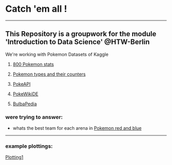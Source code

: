# Catch 'em all !
---
## This Repository is a groupwork for the module 'Introduction to Data Science' @HTW-Berlin
We're working with Pokemon Datasets of Kaggle
1. [800 Pokemon stats](https://www.kaggle.com/abcsds/pokemon)
2. [Pokemon types and their counters](https://www.kaggle.com/mrinalshankar/pokemon-types)

3. [PokeAPI](https://pokeapi.co/)

4. [PokeWikiDE](https://www.pokewiki.de/Hauptseite)
5. [BulbaPedia](https://bulbapedia.bulbagarden.net/wiki/Main_Page)


### were trying to answer:
- whats the best team for each arena in [Pokemon red and blue](https://en.wikipedia.org/wiki/Pok%C3%A9mon_Red_and_Blue)
---

### example plottings:
[Plotting1](catchEmAll/plotting/static/img/example1.png)


